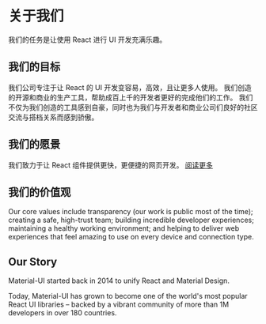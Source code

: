 # 关于我们

<p class="description">我们的任务是让使用 React 进行 UI 开发充满乐趣。</p>

## 我们的目标

我们公司专注于让 React 的 UI 开发变容易，高效，且让更多人使用。 我们创造的开源和商业的生产工具，帮助成百上千的开发者更好的完成他们的工作。 我们不仅为我们创造的工具感到自豪，同时也为我们与开发者和商业公司们良好的社区交流与搭档关系而感到骄傲。

## 我们的愿景

我们致力于让 React 组件提供更快，更便捷的网页开发。 [阅读更多](/discover-more/vision/)

## 我们的价值观

Our core values include transparency (our work is public most of the time); creating a safe, high-trust team; building incredible developer experiences; maintaining a healthy working environment; and helping to deliver web experiences that feel amazing to use on every device and connection type.

## Our Story

Material-UI started back in 2014 to unify React and Material Design.

Today, Material-UI has grown to become one of the world's most popular React UI libraries – backed by a vibrant community of more than 1M developers in over 180 countries.
